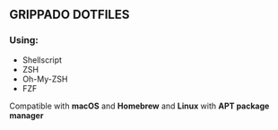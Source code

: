 ## GRIPPADO DOTFILES

### Using:
- Shellscript
- ZSH
- Oh-My-ZSH
- FZF

Compatible with __macOS__ and __Homebrew__ and __Linux__ with __APT package manager__
